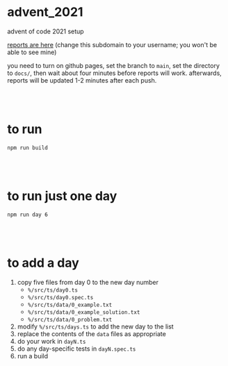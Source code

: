 # advent_2021
advent of code 2021 setup

[reports are here](https://stonecypher.github.io/advent_2021/) (change this subdomain to your username; you won't be able to see mine)

you need to turn on github pages, set the branch to `main`, set the directory to `docs/`, then wait about four minutes before reports will work.  afterwards, reports will be updated 1-2 minutes after each push.





<br/><br/>

# to run

`npm run build`





<br/><br/>

# to run just one day

`npm run day 6`





<br/><br/>

# to add a day

1. copy five files from day 0 to the new day number
    * `%/src/ts/day0.ts`
    * `%/src/ts/day0.spec.ts`
    * `%/src/ts/data/0_example.txt`
    * `%/src/ts/data/0_example_solution.txt`
    * `%/src/ts/data/0_problem.txt`
1. modify `%/src/ts/days.ts` to add the new day to the list
1. replace the contents of the `data` files as appropriate
1. do your work in `dayN.ts`
1. do any day-specific tests in `dayN.spec.ts`
1. run a build
